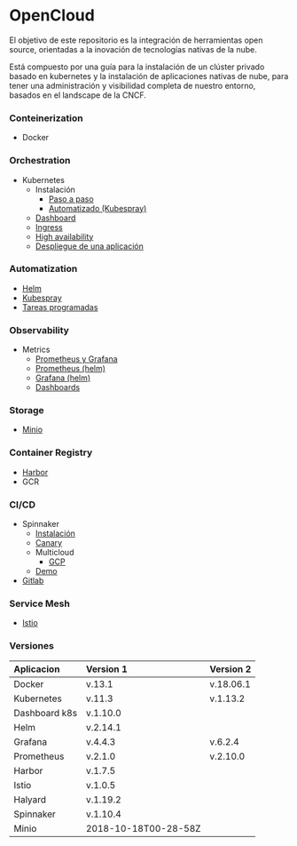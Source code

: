 # OpenCloud

El objetivo de este repositorio es la integración de herramientas open source, orientadas a la inovación de tecnologías nativas de la nube.

Está compuesto por una guía para la instalación de un clúster privado basado en kubernetes y la instalación de aplicaciones nativas de nube, para tener una administración y visibilidad completa de nuestro entorno, basados en el landscape de la CNCF. 

### Conteinerization 
- Docker
### Orchestration 
- Kubernetes 
    - Instalación   
        - [Paso a paso](https://github.com/VerMunoz/OpenCloud/blob/master/docs/k8s-local.md)
        - [Automatizado (Kubespray)](https://github.com/VerMunoz/OpenCloud/blob/master/docs/Kubespray.md)
    - [Dashboard](https://github.com/VerMunoz/OpenCloud/blob/master/docs/dashboard-k8s.md)
    - [Ingress](https://github.com/VerMunoz/OpenCloud/blob/master/docs/ingress.md)
    - [High availability](https://github.com/VerMunoz/OpenCloud/blob/master/docs/ha.md)
    - [Despliegue de una aplicación](https://github.com/VerMunoz/OpenCloud/blob/master/docs/k8s-app-demo.md)
### Automatization 
- [Helm](https://github.com/VerMunoz/OpenCloud/blob/master/docs/helm.md)
- [Kubespray](https://github.com/VerMunoz/OpenCloud/blob/master/docs/Kubespray.md)
- [Tareas programadas](https://github.com/VerMunoz/OpenCloud/blob/master/docs/tareas_programadas.md)
### Observability
- Metrics
    - [Prometheus y Grafana](https://github.com/VerMunoz/OpenCloud/blob/master/docs/prometheus.md)
    - [Prometheus (helm)](https://github.com/VerMunoz/OpenCloud/blob/master/docs/prometheus-helm.md)
    - [Grafana (helm)](https://github.com/VerMunoz/OpenCloud/blob/master/docs/grafana-helm.md)
    - [Dashboards](https://github.com/VerMunoz/OpenCloud/blob/master/docs/grafana.md)
### Storage 
- [Minio](https://github.com/VerMunoz/OpenCloud/blob/master/docs/minio.md)
### Container Registry
- [Harbor](https://github.com/VerMunoz/OpenCloud/blob/master/docs/harbor.md)
- GCR
### CI/CD
- Spinnaker
    - [Instalación](https://github.com/VerMunoz/OpenCloud/blob/master/docs/spinnaker.md)
    - [Canary](https://github.com/VerMunoz/OpenCloud/blob/master/docs/kayenta-spinnaker.md)
    - Multicloud
        - [GCP](https://github.com/VerMunoz/OpenCloud/blob/master/docs/gcp.md)
    - [Demo](https://github.com/VerMunoz/OpenCloud/blob/master/docs/demo-spinnaker.md)
- [Gitlab]()
### Service Mesh 
- [Istio](https://github.com/VerMunoz/OpenCloud/blob/master/docs/istio.md)

### Versiones

| Aplicacion    | Version 1              | Version 2   |
| :------------ | :--------------------- | :---------- |
| Docker        | v.13.1                 | v.18.06.1   | 
| Kubernetes    | v.11.3                 | v.1.13.2    |
| Dashboard k8s | v.1.10.0               |             |
| Helm          | v.2.14.1               |             |
| Grafana       | v.4.4.3                | v.6.2.4     |
| Prometheus    | v.2.1.0                | v.2.10.0    |
| Harbor        | v.1.7.5                |             |
| Istio         | v.1.0.5                |             |
| Halyard       | v.1.19.2               |             |
| Spinnaker     | v.1.10.4               |             |
| Minio         | 2018-10-18T00-28-58Z   |             |




